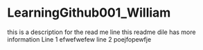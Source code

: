 # LearningGithub001_William

this is a description for the read me line
this readme dile has more information 
Line 1 efwefwefew
line 2 poejfopewfje